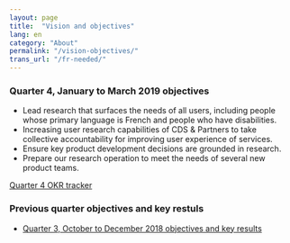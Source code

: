 ```yaml
---
layout: page
title:  "Vision and objectives"
lang: en
category: "About"
permalink: "/vision-objectives/"
trans_url: "/fr-needed/"
---
```


### Quarter 4, January to March 2019 objectives

* Lead research that surfaces the needs of all users, including people whose primary language is French and people who have disabilities.
* Increasing user research capabilities of CDS & Partners to take collective accountability for improving user experience of services.
* Ensure key product development decisions are grounded in research.
* Prepare our research operation to meet the needs of several new product teams.

[Quarter 4 OKR tracker](https://docs.google.com/spreadsheets/d/1PHSA14FN6d0l-RfceFHuUY7JDmPaAID17Mtz011gJUU/edit#gid=0)

### Previous quarter objectives and key restuls

* [Quarter 3, October to December 2018 objectives and key results](https://docs.google.com/document/d/1QGrOZp2jPIUoVto3vz-5iyKvZxQWmhEft-LkYE9MUBI/edit)